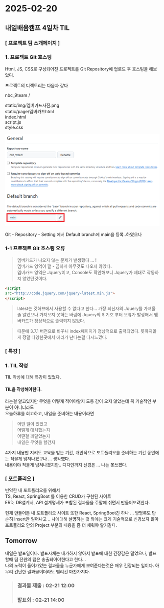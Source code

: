 # 2025-02-20 
## 내일배움캠프 4일차 TIL

### [ 프로젝트 팀 소개페이지 ]

### 1. 프로젝트 Git 호스팅
Html, JS, CSS로 구성되어진 프로젝트를 Git Repository에 업로드 후 호스팅을 해보았다.

프로젝트의 디렉토리는 다음과 같다

nbc_9team /  
  
static/img/멤버카드사진.png  
static/page/멤버카드html  
index.html  
script.js  
style.css  


![alt text](./img/image.png)  
  
Git - Repository - Setting 에서 Default branch에 main을 등록..하였으나

### 1-1 프로젝트 Git 호스팅 오류

> 멤버카드가 나오지 않는 문제가 발생했다 ... !  
> 멤버카드 영역이 깔 - 끔하게 아무것도 나오지 않았다.  
> 멤버카드 영역은 Jquery이고, Console도 확인해보니 Jquery가 제대로 작동하지 않았던것이다.

```html
<script
src="http://code.jquery.com/jquery-latest.min.js">
</script>
```

> latest는 깃허브에서 사용할 수 없다고 한다... 가장 최신자의 Jquery를 가져올 줄 알았으나 가져오지 못하는 바람에 Jquery의 $ 기호 부터 오류가 발생해서 멤버카드가 정상적으로 출력되지 않았다.

> 때문에 3.7.1 버전으로 바꾸니 index페이지가 정상적으로 출력되었다. 
> 뜻하지않게 정말 다양한곳에서 에러가 난다는걸 다시느꼈다.



### [ 특강 ]

### 1. TIL 작성

TIL 작성에 대해 특강이 있었다.  
#### TIL을 작성해야한다.  
라는걸 알고있지만 무엇을 어떻게 적어야할지 도통 감이 오지 않았는데 꼭 기술적인 부분이 아니더라도  
오늘하루를 회고하고, 내일을 준비하는 내용이라면 

> 어떤 일이 있었고  
> 어떻게 대처했는지  
> 어떤걸 깨달았는지  
> 내일은 무엇을 할건지  

4가지 내용만 지켜도 교육을 받는 기간, 개인적으로 포트폴리오를 준비하는 기간 동안에는 적을게 넘쳐나겠구나 ... 생각했다.  
내용이야 적을게 넘쳐나겠지만.. 디자인까지 신경은 ... 나는 못쓰겠다.

### [ 포트폴리오 ]
빈약한 내 포트폴리오를 위해서  
TS, React, SpringBoot 를 이용한 CRUD가 구현된 사이트  
ERD, DB설계서, API 설계명세가 포함된 결과물을 주말에 쉬면서 만들어보려한다.

현재 만들어둔 내 포트폴리오 사이트 또한 React, SpringBoot긴 하나 ... 방명록도 단순히 Insert만 일어나고 .. 나에대해 설명하는 것 외에는 크게 기술적으로 신경쓰지 않아 포트폴리오 안의 Project 부분의 내용을 좀 더 채워야 할거같다.


## Tomorrow

내일은 발표일이다. 발표자체는 내가하지 않아서 발표에 대한 긴장감은 덜었으나, 발표할때 팀 전원의 캠은 송출되어야한다고 한다...  
나의 노력이 들어가있는 결과물을 누군가에게 보여준다는것은 매우 긴장되는 일이다. 아무리 간단한 결과물이더라도 떨리긴 마찬가지다.

> ### 결과물 제출 : 02-21 12:00  
> ### 발표회 : 02-21 14:00

